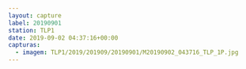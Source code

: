 ```yaml
---
layout: capture
label: 20190901
station: TLP1
date: 2019-09-02 04:37:16+00:00
capturas:
  - imagem: TLP1/2019/201909/20190901/M20190902_043716_TLP_1P.jpg
---
```

